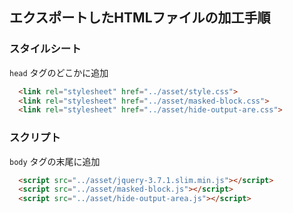 ## エクスポートしたHTMLファイルの加工手順

### スタイルシート
`head` タグのどこかに追加
```html
  <link rel="stylesheet" href="../asset/style.css">
  <link rel="stylesheet" href="../asset/masked-block.css">
  <link rel="stylesheet" href="../asset/hide-output-are.css">
```

### スクリプト
`body` タグの末尾に追加
```html
  <script src="../asset/jquery-3.7.1.slim.min.js"></script>
  <script src="../asset/masked-block.js"></script>
  <script src="../asset/hide-output-area.js"></script>
```
